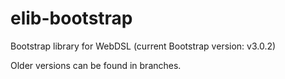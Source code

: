 elib-bootstrap
================

Bootstrap library for WebDSL (current Bootstrap version: v3.0.2)

Older versions can be found in branches.